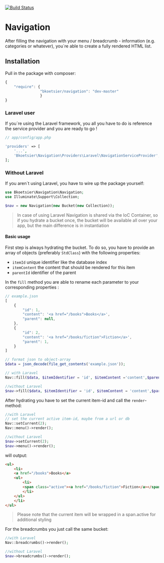 [![Build Status](https://travis-ci.org/bastiankoetsier/navigation.svg?branch=master)](https://travis-ci.org/bastiankoetsier/navigation)
# Navigation
After filling the navigation with your menu / breadcrumb - information (e.g. categories or whatever), you´re able to
create a fully rendered HTML list.

## Installation

Pull in the package with composer:
```js
{
    "require": {
                "bkoetsier/navigation": "dev-master"
                }
}
```

### Laravel user
If you´re using the Laravel framework, you all you  have to do is reference the service provider and you are ready to go !
```php
// app/config/app.php

'providers' => [
    '...',
    'Bkoetsier\Navigation\Providers\Laravel\NavigationServiceProvider',
];
```

### Without Laravel
If you aren´t using Laravel, you have to wire up the package yourself:
```php
use Bkoetsier\Navigation\Navigation;
use Illuminate\Support\Collection;

$nav = new Navigation(new Bucket(new Collection));

```

> In case of using Laravel Navigation is shared via the IoC Container, so if you hydrate a bucket once, the bucket will be available all over your app,
> but the main difference is in instantiation

#### Basic usage
First step is always hydrating the bucket. To do so, you have to provide an array of objects (preferably `StdClass`)
with the following properties:
- `itemId` unique identifier like the database index
- `itemContent` the content that should be rendered for this item
- `parentId` identifier of the parent

In the `fill` method you are able to rename each parameter to your corresponding properties :

```js
// example.json
[
    {
        "id": 1,
        "content": '<a href="/books">Books</a>',
        "parent": null,
    },
    {
        "id": 2,
        "content": '<a href="/books/fiction">Fiction</a>',
        "parent": 1,
    }
]

```

```php
// format json to object-array
$data = json_decode(file_get_contents('example.json'));

// with Laravel
Nav::fill($data, $itemIdentifier = 'id', $itemContent ='content',$parentIdentifier = 'parent');

//without Laravel
$nav->fill($data, $itemIdentifier = 'id', $itemContent = 'content',$parentIdentifier = 'parent');
```

After hydrating you have to set the current item-id and call the `render`-method:
```php
//with Laravel
// set the current active item-id, maybe from a url or db
Nav::setCurrent(2);
Nav::menu()->render();

//without Laravel
$nav->setCurrent(2);
$nav->menu()->render();
```
will output:
```html
<ul>
    <li>
    <a href="/books">Books</a>
    <ul>
        <li>
        <span class="active"><a href="/books/fiction">Fiction</a></span>
        </li>
    </ul>
    </li>
</ul>
```
> Please note that the current item will be wrapped in a span.active for additional styling

For the breadcrumbs you just call the same bucket:
```php
//with Laravel
Nav::breadcrumbs()->render();

//without Laravel
$nav->breadcrumbs()->render();
```









